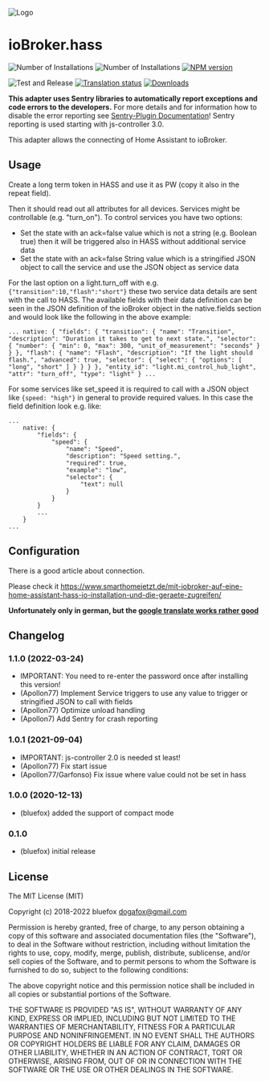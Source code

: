 ![Logo](admin/hass.png)
# ioBroker.hass

![Number of Installations](http://iobroker.live/badges/hass-installed.svg)
![Number of Installations](http://iobroker.live/badges/hass-stable.svg)
[![NPM version](http://img.shields.io/npm/v/iobroker.hass.svg)](https://www.npmjs.com/package/iobroker.hass)

![Test and Release](https://github.com/ioBroker/ioBroker.hass/workflows/Test%20and%20Release/badge.svg)
[![Translation status](https://weblate.iobroker.net/widgets/adapters/-/hass/svg-badge.svg)](https://weblate.iobroker.net/engage/adapters/?utm_source=widget)
[![Downloads](https://img.shields.io/npm/dm/iobroker.hass.svg)](https://www.npmjs.com/package/iobroker.hass)

**This adapter uses Sentry libraries to automatically report exceptions and code errors to the developers.** For more details and for information how to disable the error reporting see [Sentry-Plugin Documentation](https://github.com/ioBroker/plugin-sentry#plugin-sentry)! Sentry reporting is used starting with js-controller 3.0.


This adapter allows the connecting of Home Assistant to ioBroker.

## Usage
Create a long term token in HASS and use it as PW (copy it also in the repeat field).

Then it should read out all attributes for all devices. Services might be controllable (e.g. "turn_on"). To control services you have two options:
* Set the state with an ack=false value which is not a string (e.g. Boolean true) then it will be triggered also in HASS without additional service data
* Set the state with an ack=false String value which is a stringified JSON object to call the service and use the JSON object as service data

For the last option on a light.turn_off with e.g. `{"transition":10,"flash":"short"}` these two service data details are sent with the call to HASS. The available fields with their data definition can be seen in the JSON definition of the ioBroker object in the native.fields section and would look like the following in the above example:

`
...
    native: {
        "fields": {
            "transition": {
                "name": "Transition",
                "description": "Duration it takes to get to next state.",
                "selector": {
                    "number": {
                        "min": 0,
                        "max": 300,
                        "unit_of_measurement": "seconds"
                    }
                }
            },
            "flash": {
                "name": "Flash",
                "description": "If the light should flash.",
                "advanced": true,
                "selector": {
                    "select": {
                        "options": [
                            "long",
                            "short"
                        ]
                    }
                }
            }
        },
        "entity_id": "light.mi_control_hub_light",
        "attr": "turn_off",
        "type": "light"
    }
...
`

For some services like set_speed it is required to call with a JSON object like `{speed: "high"}` in general to provide required values. In this case the field definition look e.g. like:

```
...
    native: {
        "fields": {
            "speed": {
                "name": "Speed",
                "description": "Speed setting.",
                "required": true,
                "example": "low",
                "selector": {
                    "text": null
                }
            }
        }
        ...
    }
...
```

## Configuration
There is a good article about connection. 

Please check it https://www.smarthomejetzt.de/mit-iobroker-auf-eine-home-assistant-hass-io-installation-und-die-geraete-zugreifen/ 

**Unfortunately only in german, but the [google translate works rather good](https://translate.google.com/translate?hl=en&sl=de&tl=en&u=https%3A%2F%2Fwww.smarthomejetzt.de%2Fmit-iobroker-auf-eine-home-assistant-hass-io-installation-und-die-geraete-zugreifen%2F)** 

<!--
	Placeholder for the next version (at the beginning of the line):
	### __WORK IN PROGRESS__
-->

## Changelog
### 1.1.0 (2022-03-24)
* IMPORTANT: You need to re-enter the password once after installing this version!
* (Apollon77) Implement Service triggers to use any value to trigger or stringified JSON to call with fields
* (Apollon77) Optimize unload handling
* (Apollon7) Add Sentry for crash reporting

### 1.0.1 (2021-09-04)
* IMPORTANT: js-controller 2.0 is needed st least!
* (Apollon77) Fix start issue
* (Apollon77/Garfonso) Fix issue where value could not be set in hass

### 1.0.0 (2020-12-13)
* (bluefox) added the support of compact mode

### 0.1.0
* (bluefox) initial release

## License
The MIT License (MIT)

Copyright (c) 2018-2022 bluefox <dogafox@gmail.com>

Permission is hereby granted, free of charge, to any person obtaining a copy
of this software and associated documentation files (the "Software"), to deal
in the Software without restriction, including without limitation the rights
to use, copy, modify, merge, publish, distribute, sublicense, and/or sell
copies of the Software, and to permit persons to whom the Software is
furnished to do so, subject to the following conditions:

The above copyright notice and this permission notice shall be included in
all copies or substantial portions of the Software.

THE SOFTWARE IS PROVIDED "AS IS", WITHOUT WARRANTY OF ANY KIND, EXPRESS OR
IMPLIED, INCLUDING BUT NOT LIMITED TO THE WARRANTIES OF MERCHANTABILITY,
FITNESS FOR A PARTICULAR PURPOSE AND NONINFRINGEMENT. IN NO EVENT SHALL THE
AUTHORS OR COPYRIGHT HOLDERS BE LIABLE FOR ANY CLAIM, DAMAGES OR OTHER
LIABILITY, WHETHER IN AN ACTION OF CONTRACT, TORT OR OTHERWISE, ARISING FROM,
OUT OF OR IN CONNECTION WITH THE SOFTWARE OR THE USE OR OTHER DEALINGS IN
THE SOFTWARE.
